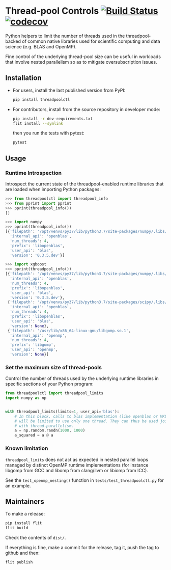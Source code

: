 # Thread-pool Controls [![Build Status](https://dev.azure.com/joblib/threadpoolctl/_apis/build/status/joblib.threadpoolctl?branchName=master)](https://dev.azure.com/joblib/threadpoolctl/_build/latest?definitionId=1&branchName=master) [![codecov](https://codecov.io/gh/joblib/threadpoolctl/branch/master/graph/badge.svg)](https://codecov.io/gh/joblib/threadpoolctl)

Python helpers to limit the number of threads used in the
threadpool-backed of common native libraries used for scientific
computing and data science (e.g. BLAS and OpenMP).

Fine control of the underlying thread-pool size can be useful in
workloads that involve nested parallelism so as to mitigate
oversubscription issues.

## Installation

- For users, install the last published version from PyPI:

  ```bash
  pip install threadpoolctl
  ```

- For contributors, install from the source repository in developer
  mode:

  ```bash
  pip install -r dev-requirements.txt
  flit install --symlink
  ```

  then you run the tests with pytest:

  ```bash
  pytest
  ```

## Usage

### Runtime Introspection

Introspect the current state of the threadpool-enabled runtime libraries
that are loaded when importing Python packages:

```python
>>> from threadpoolctl import threadpool_info
>>> from pprint import pprint
>>> pprint(threadpool_info())
[]

>>> import numpy
>>> pprint(threadpool_info())
[{'filepath': '/opt/venvs/py37/lib/python3.7/site-packages/numpy/.libs/libopenblasp-r0-382c8f3a.3.5.dev.so',
  'internal_api': 'openblas',
  'num_threads': 4,
  'prefix': 'libopenblas',
  'user_api': 'blas',
  'version': '0.3.5.dev'}]

>>> import xgboost
>>> pprint(threadpool_info())
[{'filepath': '/opt/venvs/py37/lib/python3.7/site-packages/numpy/.libs/libopenblasp-r0-382c8f3a.3.5.dev.so',
  'internal_api': 'openblas',
  'num_threads': 4,
  'prefix': 'libopenblas',
  'user_api': 'blas',
  'version': '0.3.5.dev'},
 {'filepath': '/opt/venvs/py37/lib/python3.7/site-packages/scipy/.libs/libopenblasp-r0-8dca6697.3.0.dev.so',
  'internal_api': 'openblas',
  'num_threads': 4,
  'prefix': 'libopenblas',
  'user_api': 'blas',
  'version': None},
 {'filepath': '/usr/lib/x86_64-linux-gnu/libgomp.so.1',
  'internal_api': 'openmp',
  'num_threads': 4,
  'prefix': 'libgomp',
  'user_api': 'openmp',
  'version': None}]
```

### Set the maximum size of thread-pools

Control the number of threads used by the underlying runtime libraries
in specific sections of your Python program:

```python
from threadpoolctl import threadpool_limits
import numpy as np


with threadpool_limits(limits=1, user_api='blas'):
    # In this block, calls to blas implementation (like openblas or MKL)
    # will be limited to use only one thread. They can thus be used jointly
    # with thread-parallelism.
    a = np.random.randn(1000, 1000)
    a_squared = a @ a
```

### Known limitation

`threadpool_limits` does not act as expected in nested parallel loops
managed by distinct OpenMP runtime implementations (for instance libgomp
from GCC and libomp from clang/llvm or libiomp from ICC).

See the `test_openmp_nesting()` function in `tests/test_threadpoolctl.py`
for an example.

## Maintainers

To make a release:

```bash
pip install flit
flit build
```

Check the contents of `dist/`.

If everything is fine, make a commit for the release, tag it, push the
tag to github and then:

```bash
flit publish
```
